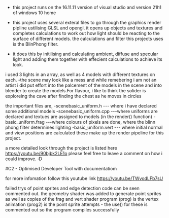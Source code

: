 - this project runs on the 16.11.11 version of visual studio and version 21h1 of windows 10 home

- this project uses several exteral files to go through the graphics render pipline ustilising GLSL and opengl. it opens up objects and textures and completes calculations to work out how light should be reacting to the surface of different models. the calculations and filter this projects uses is the BlinPhong filter.
-  it does this by initilising and  calculating ambient, diffuse and specular light and adding them together with effecient calculations to achieve its look.

i used 3 lights in an array, as well as 4 models with different textures on each.
-the scene may look like a mess and while remebering i am not an artist i did put effort into the palcement of the models in the scene and into blender to create the models.For flavour, i like to think the solider is exploreing the cave after finding the chest as he moves in circles


the important files are, 
  -scenebasic_uniform.h   --- where i have declared some additional models
  -scenebasic_uniform.cpp     ---where uniforms are declared and textues are assigned to models (in the render() function)
  -basic_uniform.frag    ---where colours of pixels are done, where the blinn phong filter determines lighting
  -basic_uniform.vert    --- where initial normal and view positions are calculated
 these make up the render pipeline for this project.
 
 

 a more detailed look through the project is listed here https://youtu.be/90bjbk2LE1o please feel free to leave a comment on how i could improve. :D



#C2 - Optimised Developer Tool with documentatiom

for more infomation follow this youtube link https://youtu.be/TWvodLFb7sU 

failed trys of point sprites and edge detection code can be seen commented out.
the geometry shader was added to generate point sprites as well as copies of the frag and vert shader
program (prog) is the vertex animation 
(prog2) is the point sprite attempts - the use() for these is commented out so the program compiles successfully

